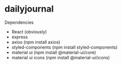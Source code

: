 # dailyjournal
Dependencies
- React (obviously)
- express
- axios (npm install axios)
- styled-components (npm install styled-components)
- material ui (npm install @material-ui/core)
- material ui icons (npm install @material-ui/icons)